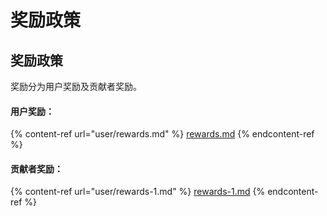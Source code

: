 # 奖励政策

## 奖励政策

奖励分为用户奖励及贡献者奖励。

#### 用户奖励：

{% content-ref url="user/rewards.md" %}
[rewards.md](user/rewards.md)
{% endcontent-ref %}

#### 贡献者奖励：

{% content-ref url="user/rewards-1.md" %}
[rewards-1.md](user/rewards-1.md)
{% endcontent-ref %}

